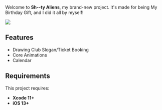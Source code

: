 
Welcome to **Sh--ty Aliens**, my brand-new project. It's made for being My Birthday Gift, and I did it all by myself!

![](https://i.imgur.com/8XQ7f20.gif)

## Features

- Drawing Club Slogan/Ticket Booking
- Core Animations
- Calendar
 
## Requirements

This project requires: 
* **Xcode 11+** 
* **iOS 13+**
